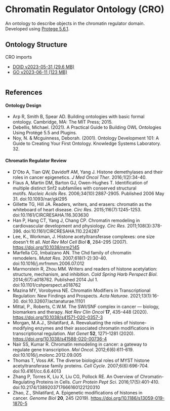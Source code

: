 # Chromatin Regulator Ontology (CRO)

An ontology to describe objects in the chromatin regulator domain. Developed using [Protege 5.6.1](http://protegeproject.github.io/protege/installation/).

## Ontology Structure
CRO imports 
- [DOID v2023-05-31 (29.6 MB)](http://purl.obolibrary.org/obo/doid/releases/2023-05-31/doid.owl)
- [GO v2023-06-11 (123 MB)](http://purl.obolibrary.org/obo/go/releases/2023-06-11/go.owl)
```
```

## References
#### Ontology Design
- Arp R, Smith B, Spear AD. Building ontologies with basic formal ontology. Cambridge, MA: The MIT Press; 2015.
- Debellis, Michael. (2021). A Practical Guide to Building OWL Ontologies Using Protégé 5.5 and Plugins. 
- Noy, N. & Mcguinness, Deborah. (2001). Ontology Development 101: A Guide to Creating Your First Ontology. Knowledge Systems Laboratory. 32. 
#### Chromatin Regulator Review
- D'Oto A, Tian QW, Davidoff AM, Yang J. Histone demethylases and their roles in cancer epigenetics. _J Med Oncol Ther_. 2016;1(2):34-40.
- Flaus A, Martin DM, Barton GJ, Owen-Hughes T. Identification of multiple distinct Snf2 subfamilies with conserved structural motifs. _Nucleic Acids Res_. 2006;34(10):2887-2905. Published 2006 May 31. doi:10.1093/nar/gkl295
- Gillette TG, Hill JA. Readers, writers, and erasers: chromatin as the whiteboard of heart disease. _Circ Res_. 2015;116(7):1245-1253. doi:10.1161/CIRCRESAHA.116.303630
- Han P, Hang CT, Yang J, Chang CP. Chromatin remodeling in cardiovascular development and physiology. _Circ Res_. 2011;108(3):378-396. doi:10.1161/CIRCRESAHA.110.224287
- Lee, K., Workman, J. Histone acetyltransferase complexes: one size doesn't fit all. _Nat Rev Mol Cell Biol_ **8**, 284–295 (2007). https://doi.org/10.1038/nrm2145
- Marfella CG, Imbalzano AN. The Chd family of chromatin remodelers. _Mutat Res_. 2007;618(1-2):30-40. doi:10.1016/j.mrfmmm.2006.07.012
- Marmorstein R, Zhou MM. Writers and readers of histone acetylation: structure, mechanism, and inhibition. _Cold Spring Harb Perspect Biol_. 2014;6(7):a018762. Published 2014 Jul 1. doi:10.1101/cshperspect.a018762
- Mazina MY, Vorobyeva NE. Chromatin Modifiers in Transcriptional Regulation: New Findings and Prospects. _Acta Naturae_. 2021;13(1):16-30. doi:10.32607/actanaturae.11101
- Mittal, P., Roberts, C.W.M. The SWI/SNF complex in cancer — biology, biomarkers and therapy. _Nat Rev Clin Oncol_ **17**, 435–448 (2020). https://doi.org/10.1038/s41571-020-0357-3
- Morgan, M.A.J., Shilatifard, A. Reevaluating the roles of histone-modifying enzymes and their associated chromatin modifications in transcriptional regulation. _Nat Genet_ **52**, 1271–1281 (2020). https://doi.org/10.1038/s41588-020-00736-4
- Nair SS, Kumar R. Chromatin remodeling in cancer: a gateway to regulate gene transcription. _Mol Oncol_. 2012;6(6):611-619. doi:10.1016/j.molonc.2012.09.005
- Thomas T, Voss AK. The diverse biological roles of MYST histone acetyltransferase family proteins. _Cell Cycle_. 2007;6(6):696-704. doi:10.4161/cc.6.6.4013
- Zhang P, Torres K, Liu X, Liu CG, Pollock RE. An Overview of Chromatin-Regulating Proteins in Cells. _Curr Protein Pept Sci_. 2016;17(5):401-410. doi:10.2174/1389203717666160122120310
- Zhao, Z., Shilatifard, A. Epigenetic modifications of histones in cancer. _Genome Biol_ **20**, 245 (2019). https://doi.org/10.1186/s13059-019-1870-5